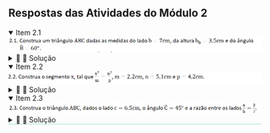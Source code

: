 <link rel="stylesheet" href="../../imagens/style.css">
<script type="text/x-mathjax-config">
  MathJax.Hub.Config({
    showProcessingMessages: false,
    tex2jax: { inlineMath: [['$','$'],['\\(','\\)']] }
  });
</script>
<script type="text/javascript" src="https://cdn.mathjax.org/mathjax/latest/MathJax.js?config=TeX-MML-AM_HTMLorMML"></script>

<h2 id="inicio">Respostas das Atividades do Módulo 2</h2> 
  <details open><summary>Item 2.1</summary>
  <img src="atv21.png" />
  <div class="combo"><details class="sub"><summary>&#x1f4cf; &#x1f4d0; Solução</summary>
  <p>Podemos usar os lugares geométricos retas paralelas e arco capaz nesta atividade. Como temos as medidas do lado <b>b = AC</b> e da altura relativa a este lado <b>h<sub>b</sub></b>, podemos construir a reta paralela a <b>AC</b> com a distância <b>h<sub>b</sub></b>.</p>
    <img style="width:80%" src="atv2.1_solucao.png"/>
	<figcaption>Os vértices <b>B</b> e <b>B'</b> pertencem às interseções entre o arco capaz de 60&deg; em <b>AC</b> e a reta paralela ao lado <b>AC</b>.</figcaption>
  </details></div></details>
  <details open><summary>Item 2.2</summary>
  <img src="atv22.png" />
  <div class="combo"><details class="sub"><summary>&#x1f4cf; &#x1f4d0; Solução</summary>
  <p>Podemos reescrever a expressão como $\mathsf{ x = \sqrt{\frac{m \cdot n}{p} \cdot n} = \sqrt{y \cdot n}}$, onde $\mathsf{ y = \frac{m \cdot n}{p}}$. Para encontrar o segmento <b>y</b>, construímos a quarta proporcional entre os segmentos <b>m</b>, <b>n</b> e <b>p</b>.</p>
    <img style="width:80%" src="atv2.2_solucao.png"/>
	<figcaption>Para encontrar o segmento <b>x</b>, construímos a média geométrica entre os segmentos <b>y</b> e <b>n</b>.</figcaption>
  </details></div></details>
  <details open style="border-bottom: 1px solid #a2dec0;"><summary>Item 2.3</summary>
  <img src="atv23.png" />
  <div class="combo"><details class="sub"><summary>&#x1f4cf; &#x1f4d0; Solução</summary>
  <p>Podemos usar os lugares geométricos arco capaz e circunferência de Apolônio nesta atividade.</p>
	<img style="width:80%" src="atv2.3_solucao.png"/>
	<figcaption>Os vértices <b>C</b> e <b>C'</b> estão nas interseções do arco capaz de 45&deg; em <b>AB</b> com a circunferência de Apolônio de razão $\mathsf{ \frac{3}{7} = \frac{BC}{AC}}$.</figcaption>
  </details>
  </div></details>
   



